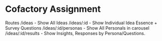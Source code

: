 # Cofactory Assignment

Routes
/ideas - Show All Ideas
/ideas/:id - Show Individual Idea Essence + Survey Questions
/ideas/:id/personas - Show All Personals in carousel
/ideas/:id/results - Show Insights, Responses by Persona/Questions.
